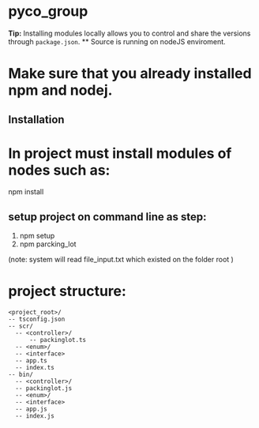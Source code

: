 # pyco_group
**Tip:** Installing modules locally allows you to control and share the versions through `package.json`.
** Source is running on nodeJS enviroment.
# Make sure that you already installed npm and nodej.


## Installation

# In project must install modules of nodes such as:
npm install

## setup project on command line as step:
1. npm setup
2. npm parcking_lot 

(note: system will read file_input.txt which existed on the folder root )

# project structure:

```
<project_root>/
-- tsconfig.json
-- scr/
  -- <controller>/
	  -- packinglot.ts
  -- <enum>/
  -- <interface>
  -- app.ts
  -- index.ts
-- bin/
  -- <controller>/
  -- packinglot.js
  -- <enum>/
  -- <interface>
  -- app.js
  -- index.js
  
  



